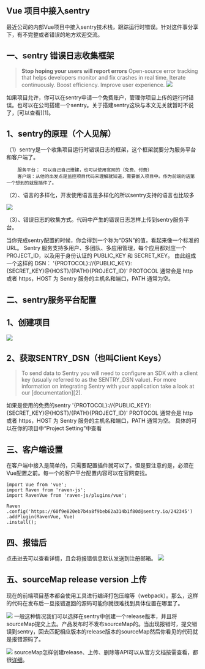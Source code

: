 ## Vue 项目中接入sentry ##


  最近公司的内部Vue项目中接入sentry技术栈，跟踪运行时错误。针对这件事分享下，有不完整或者错误的地方欢迎交流。


一、sentry  错误日志收集框架
----------

> **Stop hoping your users will report errors**
Open-source error tracking that helps developers monitor and fix crashes in real time. Iterate continuously. Boost efficiency. Improve user experience.
![](https://segmentfault.com/img/bVYcpz)

如果项目允许，你可以在sentry申请一个免费账户，管理你项目上传的运行时错误。也可以在公司搭建一个sentry。关于搭建sentry这块与本文无关就暂时不说了，[可以查看][1]。

1、sentry的原理（个人见解）
---------------

（1）sentry是一个收集项目运行时错误日志的框架，这个框架就要分为服务平台和客户端了。

```
    服务平台： 可以自己自己搭建，也可以使用官网的（免费、付费）
    客户端：从他的出发点是监控项目代码来理解就知道，需要嵌入项目中。作为前端的话第一个想到的就是插件了。
```
（2）、语言的多样化，开发使用语言是多样化的所以sentry支持的语言也比较多

![](https://segmentfault.com/img/bVYcum)

（3）、错误日志的收集方式。代码中产生的错误日志怎样上传到sentry服务平台。


当你完成sentry配置的时候，你会得到一个称为“DSN”的值，看起来像一个标准的URL。
Sentry 服务支持多用户、多团队、多应用管理，每个应用都对应一个 PROJECT_ID，以及用于身份认证的 PUBLIC_KEY 和 SECRET_KEY。
由此组成一个这样的 DSN：
'{PROTOCOL}://{PUBLIC_KEY}:{SECRET_KEY}@{HOST}/{PATH}{PROJECT_ID}'
PROTOCOL 通常会是 http 或者 https，HOST 为 Sentry 服务的主机名和端口，PATH 通常为空。


二、sentry服务平台配置
--------------

1、创建项目
------
![](https://segmentfault.com/img/bVYdO3)

2、获取SENTRY_DSN（也叫Client Keys）
------

> To send data to Sentry you will need to configure an SDK with a client key (usually referred to as the SENTRY_DSN value). For more information on integrating Sentry with your application take a look at our [documentation][2].

如果是使用的免费的sentry
'{PROTOCOL}://{PUBLIC_KEY}:{SECRET_KEY}@{HOST}/{PATH}{PROJECT_ID}'
PROTOCOL 通常会是 http 或者 https，HOST 为 Sentry 服务的主机名和端口，PATH 通常为空。
具体的可以在你的项目中“Project Setting”中查看

三、客户端设置
--------------
在客户端中接入是简单的，只需要配置插件就可以了。但是要注意的是，必须在Vue配置之前。每一个的客户平台配置内容可以在官网查找。


    import Vue from 'vue';
    import Raven from 'raven-js';
    import RavenVue from 'raven-js/plugins/vue';
    
    Raven
    .config('https://60f9e820eb7b4a8f9beb62a314b1f80d@sentry.io/242345')
    .addPlugin(RavenVue, Vue)
    .install();


四、报错后
--------------

点击进去可以查看详情，且会将报错信息默认发送到注册邮箱。
![](https://segmentfault.com/img/bVYeFv)

五、sourceMap release version 上传
--------------
现在的前端项目基本都会使用工具进行编译打包压缩等（webpack）。那么，这样的代码在发布后一旦报错返回的源码可能你就很难找到具体位置在哪里了。

![](https://user-gold-cdn.xitu.io/2017/11/23/15fe8746073593f3?w=1024&h=415&f=png&s=127717)
一般这种情况我们可以选择在sentry中创建一个release版本，并且将sourceMap提交上去。产品发布时不发布sourceMap的。当出现报错时，提交错误到sentry，回去匹配相应版本的release版本的sourceMap然后你看见的代码就是报错源码了。

![](https://user-gold-cdn.xitu.io/2017/11/23/15fe877129a2f813?w=1468&h=449&f=png&s=27314)
sourceMap怎样创建release、上传、删除等API可以从官方文档按需查看，都很[详细](https://user-gold-cdn.xitu.io/2017/11/23/15fe879f61fa7e56)。
